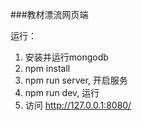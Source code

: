 ###教材漂流网页端


运行：

1. 安装并运行mongodb
2. npm install 
3. npm run server, 开启服务
4. npm run dev, 运行
5. 访问 http://127.0.0.1:8080/



 